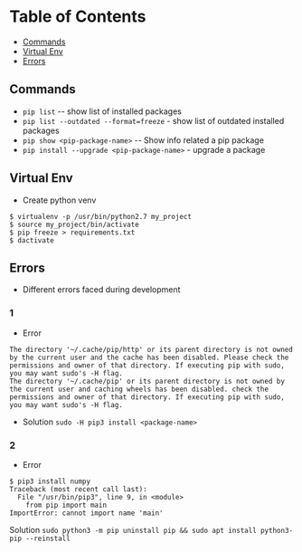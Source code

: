 # Table of Contents
- [Commands](#commands)
- [Virtual Env](#virutalenv)
- [Errors](#errors)

<a name="commands"></a>
## Commands
- `pip list` -- show list of installed packages
- `pip list --outdated --format=freeze` - show list of outdated installed packages
- `pip show <pip-package-name>` -- Show info related a pip package
- `pip install --upgrade <pip-package-name>` - upgrade a package

<a name="virutalenv"></a>
## Virtual Env
- Create python venv
```
$ virtualenv -p /usr/bin/python2.7 my_project
$ source my_project/bin/activate
$ pip freeze > requirements.txt
$ dactivate
```

<a name="errors"></a>
## Errors
- Different errors faced during development
### 1
- Error
```
The directory '~/.cache/pip/http' or its parent directory is not owned by the current user and the cache has been disabled. Please check the permissions and owner of that directory. If executing pip with sudo, you may want sudo's -H flag.
The directory '~/.cache/pip' or its parent directory is not owned by the current user and caching wheels has been disabled. check the permissions and owner of that directory. If executing pip with sudo, you may want sudo's -H flag.
```
- Solution
`sudo -H pip3 install <package-name>`

### 2
- Error
```
$ pip3 install numpy
Traceback (most recent call last):
  File "/usr/bin/pip3", line 9, in <module>
    from pip import main
ImportError: cannot import name 'main'
```
Solution
`sudo python3 -m pip uninstall pip && sudo apt install python3-pip --reinstall`
